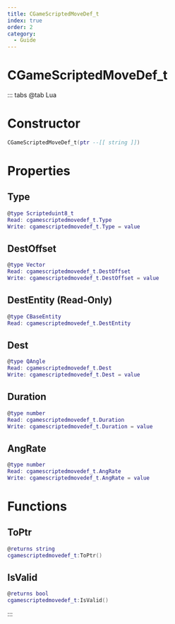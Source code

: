 ```yaml
---
title: CGameScriptedMoveDef_t
index: true
order: 2
category:
  - Guide
---
```


# CGameScriptedMoveDef_t

::: tabs
@tab Lua
# Constructor
```lua
CGameScriptedMoveDef_t(ptr --[[ string ]])
```
# Properties
## Type 
```lua
@type Scripteduint8_t
Read: cgamescriptedmovedef_t.Type
Write: cgamescriptedmovedef_t.Type = value
```
## DestOffset 
```lua
@type Vector
Read: cgamescriptedmovedef_t.DestOffset
Write: cgamescriptedmovedef_t.DestOffset = value
```
## DestEntity (Read-Only)
```lua
@type CBaseEntity
Read: cgamescriptedmovedef_t.DestEntity
```
## Dest 
```lua
@type QAngle
Read: cgamescriptedmovedef_t.Dest
Write: cgamescriptedmovedef_t.Dest = value
```
## Duration 
```lua
@type number
Read: cgamescriptedmovedef_t.Duration
Write: cgamescriptedmovedef_t.Duration = value
```
## AngRate 
```lua
@type number
Read: cgamescriptedmovedef_t.AngRate
Write: cgamescriptedmovedef_t.AngRate = value
```
# Functions
## ToPtr
```lua
@returns string
cgamescriptedmovedef_t:ToPtr()
```
## IsValid
```lua
@returns bool
cgamescriptedmovedef_t:IsValid()
```

:::